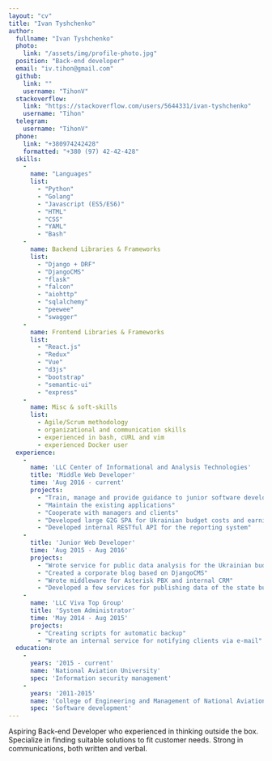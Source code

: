 ```yaml
---
layout: "cv"
title: "Ivan Tyshchenko"
author:
  fullname: "Ivan Tyshchenko"
  photo:
    link: "/assets/img/profile-photo.jpg"
  position: "Back-end developer"
  email: "iv.tihon@gmail.com"
  github:
    link: ""
    username: "TihonV"
  stackoverflow:
    link: "https://stackoverflow.com/users/5644331/ivan-tyshchenko"
    username: "Tihon"
  telegram:
    username: "TihonV"
  phone:
    link: "+380974242428"
    formatted: "+380 (97) 42-42-428"
  skills:
    -
      name: "Languages"
      list:
        - "Python"
        - "Golang"
        - "Javascript (ES5/ES6)"
        - "HTML"
        - "CSS"
        - "YAML"
        - "Bash"
    -
      name: Backend Libraries & Frameworks
      list:
        - "Django + DRF"
        - "DjangoCMS"
        - "flask"
        - "falcon"
        - "aiohttp"
        - "sqlalchemy"
        - "peewee"
        - "swagger"
    -
      name: Frontend Libraries & Frameworks
      list:
        - "React.js"
        - "Redux"
        - "Vue"
        - "d3js"
        - "bootstrap"
        - "semantic-ui"
        - "express"
    -
      name: Misc & soft-skills
      list:
        - Agile/Scrum methodology
        - organizational and communication skills
        - experienced in bash, cURL and vim
        - experienced Docker user
  experience:
    -
      name: 'LLC Center of Informational and Analysis Technologies'
      title: 'Middle Web Developer'
      time: 'Aug 2016 - current'
      projects:
        - "Train, manage and provide guidance to junior software development staff"
        - "Maintain the existing applications"
        - "Cooperate with managers and clients"
        - "Developed large G2G SPA for Ukrainian budget costs and earnings analysis and further planning"
        - "Developed internal RESTful API for the reporting system"
    -
      title: 'Junior Web Developer'
      time: 'Aug 2015 - Aug 2016'
      projects:
        - "Wrote service for public data analysis for the Ukrainian budget system"
        - "Created a corporate blog based on DjangoCMS"
        - "Wrote middleware for Asterisk PBX and internal CRM"
        - "Developed a few services for publishing data of the state budget"
    -
      name: 'LLC Viva Top Group'
      title: 'System Administrator'
      time: 'May 2014 - Aug 2015'
      projects:
        - "Creating scripts for automatic backup"
        - "Wrote an internal service for notifying clients via e-mail"
  education:
    -
      years: '2015 - current'
      name: 'National Aviation University'
      spec: 'Information security management'
    -
      years: '2011-2015'
      name: 'College of Engineering and Management of National Aviation University'
      spec: 'Software development'
---
```


Aspiring Back-end Developer who experienced in thinking outside the box.
Specialize in finding suitable solutions to fit customer needs.
Strong in communications, both written and verbal.

